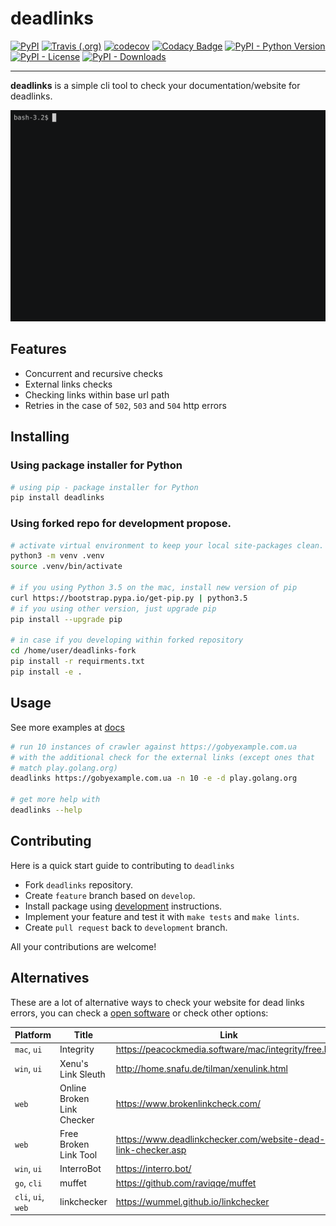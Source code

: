 # deadlinks

[![PyPI](https://img.shields.io/pypi/v/deadlinks)](https://pypi.org/project/deadlinks/)
[![Travis (.org)](https://img.shields.io/travis/butuzov/deadlinks/master)](https://travis-ci.org/butuzov/deadlinks)
[![codecov](https://codecov.io/gh/butuzov/deadlinks/branch/master/graph/badge.svg)](https://codecov.io/gh/butuzov/deadlinks)
[![Codacy Badge](https://api.codacy.com/project/badge/Grade/cff8901ed5974425a61dff833f8f81b8)](https://codacy.com/manual/butuzov/deadlinks)
[![PyPI - Python Version](https://img.shields.io/pypi/pyversions/deadlinks)](https://pypi.org/project/deadlinks/)
[![PyPI - License](https://img.shields.io/badge/license-Apache%202-red)](https://pypi.org/project/deadlinks/)
[![PyPI - Downloads](https://img.shields.io/pypi/dm/deadlinks)](https://pypi.org/project/deadlinks/)

---

**deadlinks** is a simple cli tool to check your documentation/website for deadlinks.

![](demo.gif)

## Features

-   Concurrent and recursive checks
-   External links checks
-   Checking links within base url path
-   Retries in the case of `502`, `503` and `504` http errors

## Installing

### Using package installer for Python

```bash
# using pip - package installer for Python
pip install deadlinks
```

### Using forked repo for development propose.

```bash
# activate virtual environment to keep your local site-packages clean.
python3 -m venv .venv
source .venv/bin/activate

# if you using Python 3.5 on the mac, install new version of pip
curl https://bootstrap.pypa.io/get-pip.py | python3.5
# if you using other version, just upgrade pip
pip install --upgrade pip

# in case if you developing within forked repository
cd /home/user/deadlinks-fork
pip install -r requirments.txt
pip install -e .
```

## Usage

See more examples at [docs](https://deadlinks.readthedocs.io/en/stable/)

```bash
# run 10 instances of crawler against https://gobyexample.com.ua
# with the additional check for the external links (except ones that
# match play.golang.org)
deadlinks https://gobyexample.com.ua -n 10 -e -d play.golang.org

# get more help with
deadlinks --help
```

## Contributing

Here is a quick start guide to contributing to `deadlinks`

-   Fork `deadlinks` repository.
-   Create `feature` branch based on `develop`.
-   Install package using [development](#using-forked-repo-for-development-propose) instructions.
-   Implement your feature and test it with `make tests` and `make lints`.
-   Create `pull request` back to `development` branch.

All your contributions are welcome!

## Alternatives

These are a lot of alternative ways to check your website for dead links errors, you can check a [open software](https://github.com/topics/link-checker) or check other options:

| Platform           | Title                      | Link                                                                |
|--------------------|----------------------------|---------------------------------------------------------------------|
| `mac`, `ui`        | Integrity                  | <https://peacockmedia.software/mac/integrity/free.html>             |
| `win`, `ui`        | Xenu's Link Sleuth         | <http://home.snafu.de/tilman/xenulink.html>                         |
| `web`              | Online Broken Link Checker | <https://www.brokenlinkcheck.com/>                                  |
| `web`              | Free Broken Link Tool      | <https://www.deadlinkchecker.com/website-dead-link-checker.asp>     |
| `win`, `ui`        | InterroBot                 | <https://interro.bot/>                                              |
| `go`, `cli`        | muffet                     | <https://github.com/raviqqe/muffet>                                 |
| `cli`, `ui`, `web` | linkchecker                | <https://wummel.github.io/linkchecker>                              |
